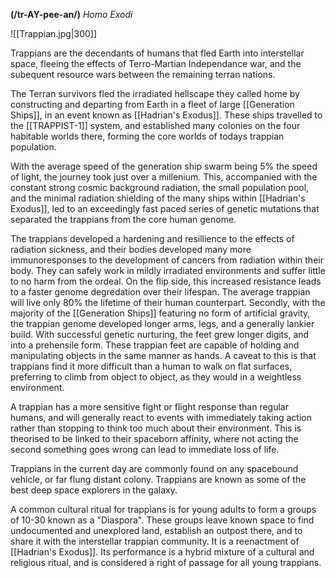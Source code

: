 **(/tr-AY-pee-an/)**
*Homo Exodi*

![[Trappian.jpg|300]]

Trappians are the decendants of humans that fled Earth into interstellar space, fleeing the effects of Terro-Martian Independance war, and the subequent resource wars between the remaining terran nations.

The Terran survivors fled the irradiated hellscape they called home by constructing and departing from Earth in a fleet of large [[Generation Ships]], in an event known as [[Hadrian's Exodus]]. These ships travelled to the [[TRAPPIST-1]] system, and established many colonies on the four habitable worlds there, forming the core worlds of todays trappian population.

With the average speed of the generation ship swarm being 5% the speed of light, the journey took just over a millenium. This, accompanied with the constant strong cosmic background radiation, the small population pool, and the minimal radiation shielding of the many ships within [[Hadrian's Exodus]], led to an exceedingly fast paced series of genetic mutations that separated the trappians from the core human genome.

The trappians developed a hardening and resillience to the effects of radiation sickness, and their bodies developed many more immunoresponses to the development of cancers from radiation within their body. They can safely work in mildly irradiated environments and suffer little to no harm from the ordeal.
On the flip side, this increased resistance leads to a faster genome degredation over their lifespan. The average trappian will live only 80% the lifetime of their human counterpart.
Secondly, with the majority of the [[Generation Ships]] featuring no form of artificial gravity, the trappian genome developed longer arms, legs, and a generally lankier build.
With successful genetic nurturing, the feet grew longer digits, and into a prehensile form. These trappian feet are capable of holding and manipulating objects in the same manner as hands.
A caveat to this is that trappians find it more difficult than a human to walk on flat surfaces, preferring to climb from object to object, as they would in a weightless environment.

A trappian has a more sensitive fight or flight response than regular humans, and will generally react to events with immediately taking action rather than stopping to think too much about their environment. This is theorised to be linked to their spaceborn affinity, where not acting the second something goes wrong can lead to immediate loss of life.

Trappians in the current day are commonly found on any spacebound vehicle, or far flung distant colony. Trappians are known as some of the best deep space explorers in the galaxy.

A common cultural ritual for trappians is for young adults to form a groups of 10-30 known as a "Diaspora". These groups leave known space to find undocumented and unexplored land, establish an outpost there, and to share it with the interstellar trappian community. It is a reenactment of [[Hadrian's Exodus]]. Its performance is a hybrid mixture of a cultural and religious ritual, and is considered a right of passage for all young trappians.